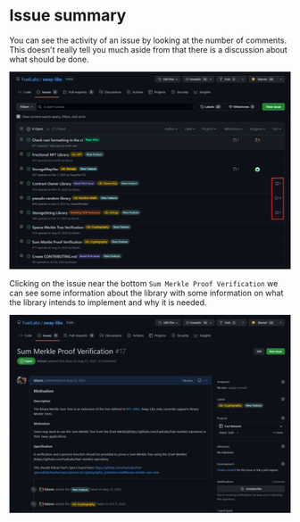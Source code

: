 # Issue summary

You can see the activity of an issue by looking at the number of comments. This doesn't really tell you much aside from that there is a discussion about what should be done.

![Filtering issues by an app label image](../../../images/app-filter-comments.png)

Clicking on the issue near the bottom `Sum Merkle Proof Verification` we can see some information about the library with some information on what the library intends to implement and why it is needed.

![Filtering issues by an app label image](../../../images/app-documentation.png)